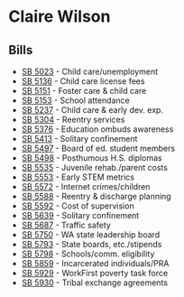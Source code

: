 # Claire Wilson
## Bills
* [SB 5023](bill/2021-22/sb/5023/) - Child care/unemployment
* [SB 5136](bill/2021-22/sb/5136/) - Child care license fees
* [SB 5151](bill/2021-22/sb/5151/) - Foster care & child care
* [SB 5153](bill/2021-22/sb/5153/) - School attendance
* [SB 5237](bill/2021-22/sb/5237/) - Child care & early dev. exp.
* [SB 5304](bill/2021-22/sb/5304/) - Reentry services
* [SB 5376](bill/2021-22/sb/5376/) - Education ombuds awareness
* [SB 5413](bill/2021-22/sb/5413/) - Solitary confinement
* [SB 5497](bill/2021-22/sb/5497/) - Board of ed. student members
* [SB 5498](bill/2021-22/sb/5498/) - Posthumous H.S. diplomas
* [SB 5535](bill/2021-22/sb/5535/) - Juvenile rehab./parent costs
* [SB 5553](bill/2021-22/sb/5553/) - Early STEM metrics
* [SB 5572](bill/2021-22/sb/5572/) - Internet crimes/children
* [SB 5588](bill/2021-22/sb/5588/) - Reentry & discharge planning
* [SB 5592](bill/2021-22/sb/5592/) - Cost of supervision
* [SB 5639](bill/2021-22/sb/5639/) - Solitary confinement
* [SB 5687](bill/2021-22/sb/5687/) - Traffic safety
* [SB 5750](bill/2021-22/sb/5750/) - WA state leadership board
* [SB 5793](bill/2021-22/sb/5793/) - State boards, etc./stipends
* [SB 5798](bill/2021-22/sb/5798/) - Schools/comm. eligibility
* [SB 5859](bill/2021-22/sb/5859/) - Incarcerated individuals/PRA
* [SB 5929](bill/2021-22/sb/5929/) - WorkFirst poverty task force
* [SB 5930](bill/2021-22/sb/5930/) - Tribal exchange agreements
